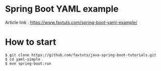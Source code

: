 # Spring Boot YAML example

Article link : https://www.favtuts.com/spring-boot-yaml-example/

# How to start
```
$ git clone https://github.com/favtuts/java-spring-boot-tutorials.git
$ cd yaml-simple
$ mvn spring-boot:run
```

